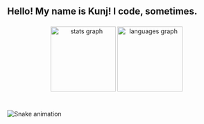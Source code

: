 <h2 align="left">Hello! My name is Kunj! I code, sometimes.</h2>

###

<div align="center">
  <img src="https://github-readme-stats.vercel.app/api?username=KunjVPatel&hide_title=false&hide_rank=false&show_icons=true&include_all_commits=true&count_private=true&disable_animations=false&theme=dracula&locale=en&hide_border=false" height="150" alt="stats graph"  />
  <img src="https://github-readme-stats.vercel.app/api/top-langs?username=KunjVPatel&locale=en&hide_title=false&layout=compact&card_width=320&langs_count=5&theme=dracula&hide_border=false" height="150" alt="languages graph"  />
</div>

###

<br clear="both">

<img src="https://raw.githubusercontent.com/KunjVPatel/KunjVPatel/output/snake.svg" alt="Snake animation" />

###
